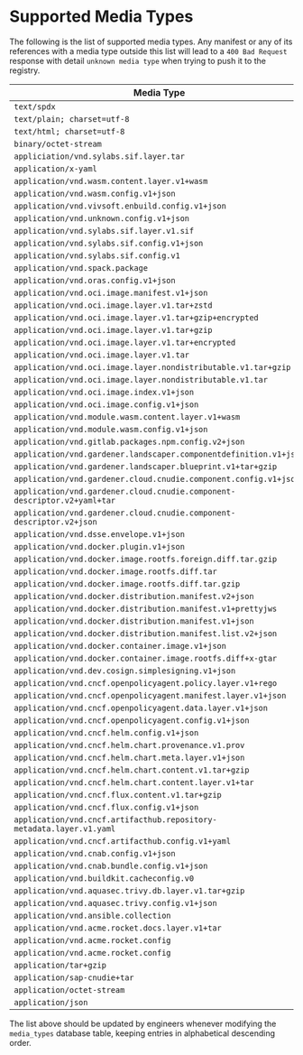 # Supported Media Types

The following is the list of supported media types. Any manifest or any of its references with a media type outside this list will lead to a `400 Bad Request` response with detail `unknown media type` when trying to push it to the registry.

| Media Type                                                               |
| ------------------------------------------------------------------------ |
| `text/spdx`                                                              |
| `text/plain; charset=utf-8`                                              |
| `text/html; charset=utf-8`                                               |
| `binary/octet-stream`                                                    |
| `appliciation/vnd.sylabs.sif.layer.tar`                                  |
| `application/x-yaml`                                                     |
| `application/vnd.wasm.content.layer.v1+wasm`                             |
| `application/vnd.wasm.config.v1+json`                                    |
| `application/vnd.vivsoft.enbuild.config.v1+json`                         |
| `application/vnd.unknown.config.v1+json`                                 |
| `application/vnd.sylabs.sif.layer.v1.sif`                                |
| `application/vnd.sylabs.sif.config.v1+json`                              |
| `application/vnd.sylabs.sif.config.v1`                                   |
| `application/vnd.spack.package`                                          |
| `application/vnd.oras.config.v1+json`                                    |
| `application/vnd.oci.image.manifest.v1+json`                             |
| `application/vnd.oci.image.layer.v1.tar+zstd`                            |
| `application/vnd.oci.image.layer.v1.tar+gzip+encrypted`                  |
| `application/vnd.oci.image.layer.v1.tar+gzip`                            |
| `application/vnd.oci.image.layer.v1.tar+encrypted`                       |
| `application/vnd.oci.image.layer.v1.tar`                                 |
| `application/vnd.oci.image.layer.nondistributable.v1.tar+gzip`           |
| `application/vnd.oci.image.layer.nondistributable.v1.tar`                |
| `application/vnd.oci.image.index.v1+json`                                |
| `application/vnd.oci.image.config.v1+json`                               |
| `application/vnd.module.wasm.content.layer.v1+wasm`                      |
| `application/vnd.module.wasm.config.v1+json`                             |
| `application/vnd.gitlab.packages.npm.config.v2+json`                     |
| `application/vnd.gardener.landscaper.componentdefinition.v1+json`        |
| `application/vnd.gardener.landscaper.blueprint.v1+tar+gzip`              |
| `application/vnd.gardener.cloud.cnudie.component.config.v1+json`         |
| `application/vnd.gardener.cloud.cnudie.component-descriptor.v2+yaml+tar` |
| `application/vnd.gardener.cloud.cnudie.component-descriptor.v2+json`     |
| `application/vnd.dsse.envelope.v1+json`                                  |
| `application/vnd.docker.plugin.v1+json`                                  |
| `application/vnd.docker.image.rootfs.foreign.diff.tar.gzip`              |
| `application/vnd.docker.image.rootfs.diff.tar`                           |
| `application/vnd.docker.image.rootfs.diff.tar.gzip`                      |
| `application/vnd.docker.distribution.manifest.v2+json`                   |
| `application/vnd.docker.distribution.manifest.v1+prettyjws`              |
| `application/vnd.docker.distribution.manifest.v1+json`                   |
| `application/vnd.docker.distribution.manifest.list.v2+json`              |
| `application/vnd.docker.container.image.v1+json`                         |
| `application/vnd.docker.container.image.rootfs.diff+x-gtar`              |
| `application/vnd.dev.cosign.simplesigning.v1+json`                       |
| `application/vnd.cncf.openpolicyagent.policy.layer.v1+rego`              |
| `application/vnd.cncf.openpolicyagent.manifest.layer.v1+json`            |
| `application/vnd.cncf.openpolicyagent.data.layer.v1+json`                |
| `application/vnd.cncf.openpolicyagent.config.v1+json`                    |
| `application/vnd.cncf.helm.config.v1+json`                               |
| `application/vnd.cncf.helm.chart.provenance.v1.prov`                     |
| `application/vnd.cncf.helm.chart.meta.layer.v1+json`                     |
| `application/vnd.cncf.helm.chart.content.v1.tar+gzip`                    |
| `application/vnd.cncf.helm.chart.content.layer.v1+tar`                   |
| `application/vnd.cncf.flux.content.v1.tar+gzip`                          |
| `application/vnd.cncf.flux.config.v1+json`                               |
| `application/vnd.cncf.artifacthub.repository-metadata.layer.v1.yaml`     |
| `application/vnd.cncf.artifacthub.config.v1+yaml`                        |
| `application/vnd.cnab.config.v1+json`                                    |
| `application/vnd.cnab.bundle.config.v1+json`                             |
| `application/vnd.buildkit.cacheconfig.v0`                                |
| `application/vnd.aquasec.trivy.db.layer.v1.tar+gzip`                     |
| `application/vnd.aquasec.trivy.config.v1+json`                           |
| `application/vnd.ansible.collection`                                     |
| `application/vnd.acme.rocket.docs.layer.v1+tar`                          |
| `application/vnd.acme.rocket.config`                                     |
| `application/vnd.acme.rocket.config`                                     |
| `application/tar+gzip`                                                   |
| `application/sap-cnudie+tar`                                             |
| `application/octet-stream`                                               |
| `application/json`                                                       |

The list above should be updated by engineers whenever modifying the `media_types` database table, keeping entries in alphabetical descending order.
